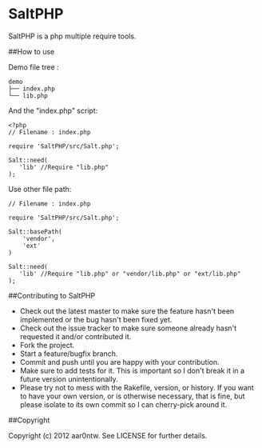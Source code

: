 # SaltPHP

SaltPHP is a php multiple require tools.

##How to use

Demo file tree :

```
demo
├── index.php
└── lib.php
```
And the "index.php" script:

```
<?php
// Filename : index.php

require 'SaltPHP/src/Salt.php';

Salt::need(
   'lib' //Require "lib.php"
);
```
Use other file path:

```
// Filename : index.php

require 'SaltPHP/src/Salt.php';

Salt::basePath(
	'vendor',
	'ext'
)

Salt::need(
   'lib' //Require "lib.php" or "vendor/lib.php" or "ext/lib.php"
);

```

##Contributing to SaltPHP
 
* Check out the latest master to make sure the feature hasn't been implemented or the bug hasn't been fixed yet.
* Check out the issue tracker to make sure someone already hasn't requested it and/or contributed it.
* Fork the project.
* Start a feature/bugfix branch.
* Commit and push until you are happy with your contribution.
* Make sure to add tests for it. This is important so I don't break it in a future version unintentionally.
* Please try not to mess with the Rakefile, version, or history. If you want to have your own version, or is otherwise necessary, that is fine, but please isolate to its own commit so I can cherry-pick around it.

##Copyright

Copyright (c) 2012 aar0ntw. See LICENSE for
further details.
